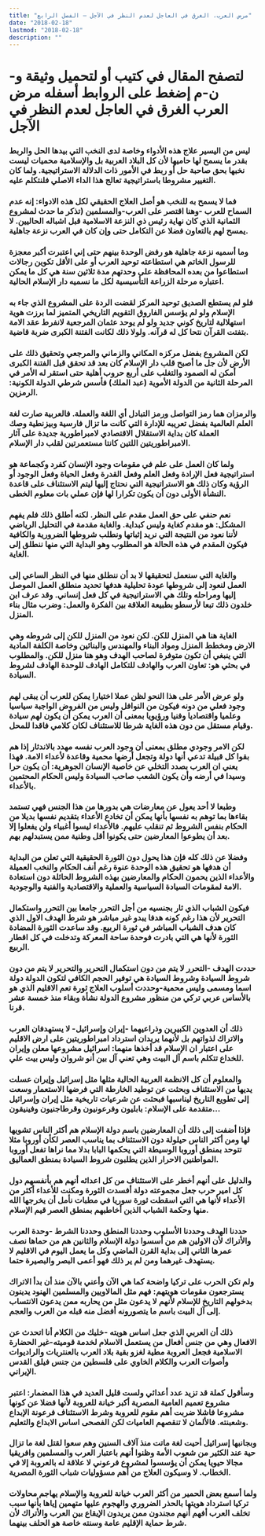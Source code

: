 ```yaml
---
title: "مرض العرب، الغرق في العاجل لعدم النظر في الآجل – الفصل الرابع"
date: "2018-02-18"
lastmod: "2018-02-18"
description: ""
---
```

# **لتصفح المقال في كتيب أو لتحميل وثيقة و-ن-م إضغط على الروابط أسفله** **مرض العرب الغرق في العاجل لعدم النظر في الآجل**

### ليس من اليسير علاج هذه الأدواء وخاصة لدى النخب التي بيدها الحل والربط بقدر ما يسمح لها حاميها لأن كل البلاد العربية بل والإسلامية محميات ليست نخبها بحق صاحبة حل أو ربط في الأمور ذات الدلالة الاستراتيجية. ولما كان التغيير مشروطا باستراتيجية تعالج هذا الداء الاصلي فلنتكلم عليه.

### فما لا يسمح به للنخب هو أصل العلاج الحقيقي لكل هذه الادواء: إنه عدم السماح للعرب -وهنا اقتصر على العرب-والمسلمين (تذكر ما حدث لمشروع الثمانية الذي كان نهاية رئيس ذي النزعة الاسلامية قبل اشباله الحاليين. لا يمسح لهم بالتعاون فضلا عن التكامل حتى وإن كان في العرب نزعة جاهلية.

### وما أسميه نزعة جاهلية هو رفض الوحدة بينهم حتى إني اعتبرت أكبر معجزة للرسول الخاتم هي استطاعته توحيد العرب أو على الأقل تكوين رجالات استطاعوا من بعده المحافظة على وحدتهم مدة ثلاثين سنة هي كل ما يمكن اعتباره مرحلة الزراعة التأسيسية لكل ما نسميه دار الإسلام الحالية.

### فلو لم يستطع الصديق توحيد المركز لقضت الردة على المشروع الذي جاء به الإسلام ولو لم يؤسس الفاروق التقويم التاريخي المتميز لما برزت هوية استهلالية لتاريخ كوني جديد ولو لم يوحد عثمان المرجعية لانفرط عقد الامة بتفتت القرآن نتحا كل له قرآنه. ولولا ذلك لكانت الفتنة الكبرى ضربة قاضية.

### لكن المشروع بفضل مركزه المكاني والزماني والمرجعي وتحقيق ذلك على الأرض لأن جل ما أصبح قلب دار الإسلام كان بعد قد تحقق قبل الفتنة الكبرى أمكن له الصمود والتغلب على أربع حروب أهلية حتى استقر له الأمر في المرحلة الثانية من الدولة الأموية (عبد الملك) فأسس شرطي الدولة الكونية: الرمزين.

### والرمزان هما رمز التواصل ورمز التبادل أي اللغة والعملة. فالعربية صارت لغة العلم العالمية بفضل تعريبه للإدارة التي كانت ما تزال فارسية وبيزنطية وصك العملة كان بداية الاستقلال الاقتصادي لامبراطورية جديدة على آثار الامبراطوريتين اللتين كانتا مستعمرتين لقلب دار الإسلام.

### ولما كان العمل على علم في مقومات وجود الإنسان كفرد وكجماعة هو استراتيجية فعل الإرادة وفعل العلم وفعل القدرة وفعل الحياة وفعل الوجود أو الرؤية وكان ذلك هو الاستراتيجية التي نحتاج إليها ليتم الاستئناف على قاعدة النشأة الأولى دون أن يكون تكرارا لها فإن عملي بات معلوم الخطى.

### نعم حنفي على حق العمل مقدم على النظر. لكنه أطلق ذلك فلم يفهم المشكل: هو مقدم كغاية وليس كبداية. والغاية مقدمة في التحليل الرياضي لأننا نعود من النتيجة التي نريد إثباتها ونطلب شروطها الضرورية والكافية فيكون المقدم في هذه الحالة هو المطلوب وهو البداية التي منها ننطلق إلى الغاية.

### والغاية التي سنعمل لتحقيقها لا بد أن ننطلق منها في النظر الساعي إلى العمل لنعود إلى شروطها عودة تحليلية هدفها تحديد منطلق العمل الموصل إليها ومراحله وتلك هي الاستراتيجية في كل فعل إنساني. وقد عرف ابن خلدون ذلك تبعا لأرسطو بطبيعة العلاقة بين الفكرة والعمل: وضرب مثال بناء المنزل.

### الغاية هنا هي المنزل للكن. لكن نعود من المنزل للكن إلى شروطه وهي الارض ومخطط المنزل ومواد البناء والمهندس والبنائين وخاصة الكلفة المادية التي ينبغي أن تكون متوفرة لصاحب الهدف وهو هنا منزل للكن. والمطلوب في بحثي هو: تعاون العرب والهادف للتكامل الهادف للوحدة الهادف لشروط السيادة.

### ولو عرض الأمر على هذا النحو لظن عملا اختيارا يمكن للعرب أن يبقى لهم وجود فعلي من دونه فيكون من النوافل وليس من الفروض الواجبة سياسيا وعلميا واقتصاديا وفنيا ورؤيويا بمعنى أن العرب يمكن أن يكون لهم سيادة وقيام مستقل من دون هذه الغاية شرطا للاستئناف لكان كلامي فاقدا للمحل.

### لكن الامر وجودي مطلق بمعنى أن وجود العرب نفسه مهدد بالاندثار إذا هم بقوا كل قبيلة تدعي أنها دولة وتجعل أرضها محمية وقاعدة لأعداء الامة. فهذا يعني ان العرب بصدد التخلي عن خاصية الإنسان الجوهرية: أن يكون حرا وسيدا في أرضه وأن يكون الشعب صاحب السيادة وليس الحكام المحتمين بالأعداء.

### وطبعا لا أحد يعول عن معارضات هي بدورها من هذا الجنس فهي تستمد بقاءها بما توهم به نفسها بأنها يمكن أن تخادع الأعداء بتقديم نفسها بديلا من الحكام بنفس الشروط ثم تنقلب عليهم. فالأعداء ليسوا أغبياء ولن يفعلوا إلا بعد أن يطوعوا المعارضين حتى يكونوا أقل وطنية ممن يستبدلهم بهم.

### وفضلا عن ذلك كله فإن هذا يحول دون الثورة الحقيقية التي تعلن من البداية أن هدفها هو تحقيق هذه الوحدة عنوة رغم أنف الحكام والنخب العميلة والأعداء الذين يحمون الحكام والمعارضين بهذه الشروط الحائلة دون استعادة الامة لمقومات السيادة السياسية والعملية والاقتصادية والفنية والوجودية.

### فيكون الشباب الذي ثار بجنسيه من أجل التحرر جامعا بين التحرر واستكمال التحرير لأن هذا رغم كونه هدفا يبدو غير مباشر هو شرط الهدف الاول الذي كان هدف الشباب المباشر في ثورة الربيع. وقد ساعدت الثورة المضادة الثورة لأنها هي التي بادرت فوحدة ساحة المعركة وتدخلت في كل اقطار الربيع.

### حددت الهدف -التحرر لا يتم من دون استكمال التحرير والتحرير لا يتم من دون شروط السيادة وشروط السيادة هي توفير الحجم الكافي لتكون الدولة دولة اسما ومسمى وليس محمية-وحددت أسلوب العلاج ثورة تعم الاقليم الذي هو بالأساس عربي تركي من منظور مشروع الدولة نشأة وبقاء منذ خمسة عشر قرنا.

### ذلك أن العدوين الكبيرين وذراعيهما -إيران وإسرائيل- لا يستهدفان العرب والاتراك لذواتهم بل لأنهما يريدان استرداد امبراطوريتين على ارض الاقليم على اعتبار ان الإسلام قد أخذها منهما: اسرائيل مشروعها معلن وإيران للخداع تتكلم باسم آل البيت وهي تعني آل بين أنو شروان وليس بيت علي.

### والمعلوم أن كل الانظمة العربية الحالية مثلها مثل إسرائيل وإيران عسلت يديها من الاستئناف وبحثت عن توطيد الخارطة التي فرضها الاستعمار وسعت إلى تطويع التاريخ ليناسبها فبحثت عن شرعيات تاريخية مثل إيران وإسرائيل متقدمة على الإسلام: بابليون وفرعونيون وقرطاجنيون وفينيقون…

### فإذا أضفت إلى ذلك أن المعارضين باسم دولة الإسلام هم أكثر الناس تشويها لها ومن أكثر الناس حيلولة دون الاستئناف بما يناسب العصر لكأن أوروبا مثلا تتوحد بمنطق أوروبا الوسيطة التي يحكمها البابا بدلا مما نراها تفعل أوروبا المواطنين الاحرار الذين يطلبون شروط السيادة بمنطق العماليق.

### والدليل على أنهم أخطر على الاستئناف من كل اعدائه أنهم هم بأنفسهم دول كل امير حرب جعل مجموعته دولة أفسدت الثورة ومكنت للأعداء أكثر من الأعداء لأنها هي التي اسقطت ثورة سوريا في مطبات نأمل أن يخرجها الله منها وحكمة الشباب الذين أخاطبهم بمنطق العصر قيم الإسلام.

### حددنا الهدف وحددنا الأسلوب وحددنا المنطق وحددنا الشرط -وحدة العرب والأتراك لأن الاولين هم من أسسوا دولة الإسلام والثانين هم من حماها نصف عمرها الثاني إلى بداية القرن الماضي وكل ما يعمل اليوم في الاقليم لا يستهدف غيرهما ومن لم ير ذلك فهو أعمى البصر والبصيرة حتما.

### ولم تكن الحرب على تركيا واضحة كما هي الآن وأعني بالآن منذ أن بدأ الاتراك يسترجعون مقومات هويتهم: فهم مثل المالاويين والمسلمين الهنود يدينون بدخولهم التاريخ للإسلام لأنهم لا يدعون مثل من يحاربه ممن يدعون الانتساب إلى آل البيت باسم ما يتصورونه أفضل منه قبله من العرب والعجم.

### ذلك أن العربي الذي جعل اساس هويته -خليك من الكلام أنا اتحدث عن الافعال وهي من جنس أفعال من يستعمل الاسلام لخدمة قوميته-غير الحضارة الاسلامية فجعل العروبة مطية لغزو بقية بلاد العرب بالعنتريات والراديوات وأصوات العرب والكلام الخاوي على فلسطين من جنس فيلق القدس الإيراني.

### وسأقول كملة قد تزيد عدد أعدائي ولست قليل العديد في هذا المضمار: اعتبر مشروع تعميم العامية المصرية أكبر خيانة للعروبة لأنها فضلا عن كونها مشروعا فاشلا ضربت أهم مقوم للعروبة وشرط الاستئناف فرعونة الإبداع وشعبنته. فالألمان لا تنقصهم العاميات لكن الفصحى اساس الابداع والتعليم.

### وبجانبها إسرائيل أحيت لغة ماتت منذ آلاف السنين وهم سعوا لقتل لغة ما تزال حية عند الكثير من شعوب الأمة وظنوا أنهم باعتبار العرب والمسلمين وافريقيا مجالا حيويا يمكن أن يؤسسوا لمشروع فرعوني لا علاقة له بالعروبة إلا في الخطاب. لا وسيكون العلاج من أهم مسؤوليات شباب الثورة المصرية.

### ولما أسمع بعض الحمير من أكثر العرب خيانة للعروبة والإسلام يهاجم محاولات تركيا استرداد هويتها بالحذر الضروري والهجوم عليها متهمين إياها بأنها سبب تخلف العرب أفهم أنهم مجندون ممن يريدون الإيقاع بين العرب والأتراك لأن شرط حماية الإقليم عامة وسنته خاصة هو الحلف بينهما.

###